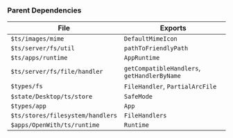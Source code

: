 ### Parent Dependencies

| File | Exports |
| ---- | ------- |
| `$ts/images/mime` | `DefaultMimeIcon` |
| `$ts/server/fs/util` | `pathToFriendlyPath` |
| `$ts/apps/runtime` | `AppRuntime` |
| `$ts/server/fs/file/handler` | `getCompatibleHandlers`, `getHandlerByName` |
| `$types/fs` | `FileHandler`, `PartialArcFile` |
| `$state/Desktop/ts/store` | `SafeMode` |
| `$types/app` | `App` |
| `$ts/stores/filesystem/handlers` | `FileHandlers` |
| `$apps/OpenWith/ts/runtime` | `Runtime` |
